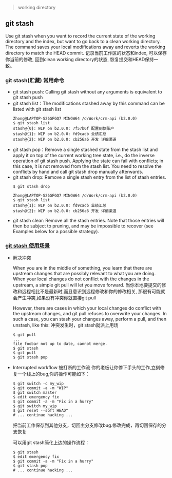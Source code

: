 > working directory

## git stash
Use git stash when you want to record the current state of the working directory and the index, but want to go back to a clean working directory. The command saves your local modifications away and reverts the working directory to match the HEAD commit.
记录当前工作区的状态和index, 可以保存你当前的修改, 回到clean working directory的状态, 恢复提交和HEAD保持一致。

### git stash(贮藏) 常用命令
- git stash push: Calling git stash without any arguments is equivalent to git stash push
- git stash list：The modifications stashed away by this command can be listed with git stash list
    ```
    Zhong@LAPTOP-S26GFGQ7 MINGW64 /d/Work/crm-api (b2.0.0)
    $ git stash list
    stash@{0}: WIP on b2.0.0: 7f57b6f 配置到款账户
    stash@{1}: WIP on b2.0.0: fd9cadb 业绩汇总
    stash@{2}: WIP on b2.0.0: cb256a6 开发 详细渠道
    ```
- git stash pop：Remove a single stashed state from the stash list and apply it on top of the current working tree state, i.e., do the inverse operation of git stash push. Applying the state can fail with conflicts; in this case, it is not removed from the stash list. You need to resolve the conflicts by hand and call git stash drop manually afterwards.
- git stash drop: Remove a single stash entry from the list of stash entries.
    ```
    $ git stash drop

    Zhong@LAPTOP-S26GFGQ7 MINGW64 /d/Work/crm-api (b2.0.0)
    $ git stash list
    stash@{1}: WIP on b2.0.0: fd9cadb 业绩汇总
    stash@{2}: WIP on b2.0.0: cb256a6 开发 详细渠道
    ```
- git stash clear: Remove all the stash entries. Note that those entries will then be subject to pruning, and may be impossible to recover (see Examples below for a possible strategy).

### [git stash 使用场景](https://git-scm.com/docs/git-stash)

- 解决冲突

    When you are in the middle of something, you learn that there are upstream changes that are possibly relevant to what you are doing. When your local changes do not conflict with the changes in the upstream, a simple git pull will let you move forward.
    当你本地要提交的修改和远程相比不是最新时,而且意识到远程修改和你的修改相关, 那很有可能就会产生冲突,如果没有冲突你就直接git pull

    However, there are cases in which your local changes do conflict with the upstream changes, and git pull refuses to overwrite your changes. In such a case, you can stash your changes away, perform a pull, and then unstash, like this:
    冲突发生时，git stash就派上用场
    ```
    $ git pull
    ...
    file foobar not up to date, cannot merge.
    $ git stash
    $ git pull
    $ git stash pop
    ```
- Interrupted workflow 被打断的工作流
    你的老板让你停下手头的工作,立刻修复一个线上的bug,你的操作可能如下：
    ```
    $ git switch -c my_wip
    $ git commit -a -m "WIP"
    $ git switch master
    $ edit emergency fix
    $ git commit -a -m "Fix in a hurry"
    $ git switch my_wip
    $ git reset --soft HEAD^
    # ... continue hacking ...
    ```
    把当前工作保存到其他分支，切回主分支修改bug.修改完成，再切回保存的分支恢复
    
    可以用git stash简化上边的操作流程：
    ```
    $ git stash
    $ edit emergency fix
    $ git commit -a -m "Fix in a hurry"
    $ git stash pop
    # ... continue hacking ...
    ```